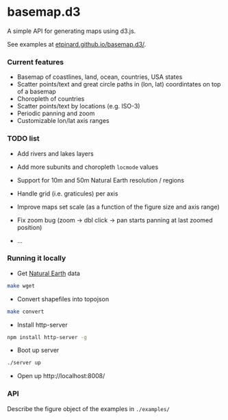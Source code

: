 # basemap.d3

A simple API for generating maps using d3.js.

See examples at [etpinard.github.io/basemap.d3/](http://etpinard.github.io/basemap.d3/).


### Current features

- Basemap of coastlines, land, ocean, countries, USA states
- Scatter points/text and great circle paths in (lon, lat) coordintates on top of a basemap
- Choropleth of countries
- Scatter points/text by locations (e.g. ISO-3)
- Periodic panning and zoom
- Customizable lon/lat axis ranges

### TODO list

- Add rivers and lakes layers
- Add more subunits and choropleth `locmode` values
- Support for 10m and 50m Natural Earth resolution / regions
- Handle grid (i.e. graticules) per axis
- Improve maps set scale (as a function of the figure size and axis range)

- Fix zoom bug (zoom -> dbl click -> pan starts panning at last zoomed position)
- ...

### Running it locally

- Get [Natural Earth](http://www.naturalearthdata.com/downloads/) data
```bash
make wget
```

- Convert shapefiles into topojson
```bash
make convert
```

- Install http-server
```bash
npm install http-server -g
```

- Boot up server
```bash
./server up

```

- Open up http://localhost:8008/ 

### API

Describe the figure object of the examples in `./examples/`

